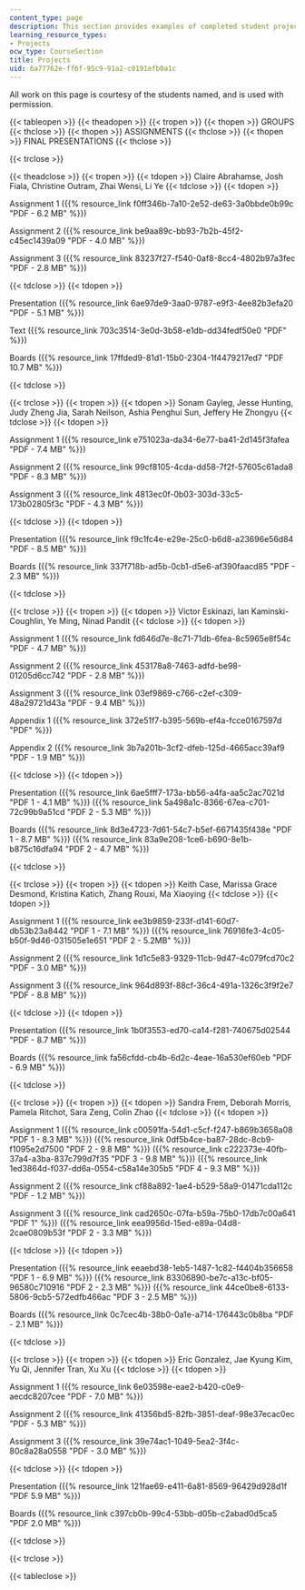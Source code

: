 ```yaml
---
content_type: page
description: This section provides examples of completed student projects.
learning_resource_types:
- Projects
ocw_type: CourseSection
title: Projects
uid: 6a77762e-ff6f-95c9-91a2-c0191efb0a1c
---
```


All work on this page is courtesy of the students named, and is used with permission.

{{< tableopen >}}
{{< theadopen >}}
{{< tropen >}}
{{< thopen >}}
GROUPS
{{< thclose >}}
{{< thopen >}}
ASSIGNMENTS
{{< thclose >}}
{{< thopen >}}
FINAL PRESENTATIONS
{{< thclose >}}

{{< trclose >}}

{{< theadclose >}}
{{< tropen >}}
{{< tdopen >}}
Claire Abrahamse, Josh Fiala, Christine Outram, Zhai Wensi, Li Ye
{{< tdclose >}}
{{< tdopen >}}


Assignment 1 ({{% resource_link f0ff346b-7a10-2e52-de63-3a0bbde0b99c "PDF - 6.2 MB" %}})

Assignment 2 ({{% resource_link be9aa89c-bb93-7b2b-45f2-c45ec1439a09 "PDF - 4.0 MB" %}})

Assignment 3 ({{% resource_link 83237f27-f540-0af8-8cc4-4802b97a3fec "PDF - 2.8 MB" %}})


{{< tdclose >}}
{{< tdopen >}}


Presentation ({{% resource_link 6ae97de9-3aa0-9787-e9f3-4ee82b3efa20 "PDF - 5.1 MB" %}})

Text ({{% resource_link 703c3514-3e0d-3b58-e1db-dd34fedf50e0 "PDF" %}})

Boards ({{% resource_link 17ffded9-81d1-15b0-2304-1f4479217ed7 "PDF 10.7 MB" %}})


{{< tdclose >}}

{{< trclose >}}
{{< tropen >}}
{{< tdopen >}}
Sonam Gayleg, Jesse Hunting, Judy Zheng Jia, Sarah Neilson, Ashia Penghui Sun, Jeffery He Zhongyu
{{< tdclose >}}
{{< tdopen >}}


Assignment 1 ({{% resource_link e751023a-da34-6e77-ba41-2d145f3fafea "PDF - 7.4 MB" %}})

Assignment 2 ({{% resource_link 99cf8105-4cda-dd58-7f2f-57605c61ada8 "PDF - 8.3 MB" %}})

Assignment 3 ({{% resource_link 4813ec0f-0b03-303d-33c5-173b02805f3c "PDF - 4.3 MB" %}})


{{< tdclose >}}
{{< tdopen >}}


Presentation ({{% resource_link f9c1fc4e-e29e-25c0-b6d8-a23696e56d84 "PDF - 8.5 MB" %}})

Boards ({{% resource_link 337f718b-ad5b-0cb1-d5e6-af390faacd85 "PDF - 2.3 MB" %}})


{{< tdclose >}}

{{< trclose >}}
{{< tropen >}}
{{< tdopen >}}
Victor Eskinazi, Ian Kaminski-Coughlin, Ye Ming, Ninad Pandit
{{< tdclose >}}
{{< tdopen >}}


Assignment 1 ({{% resource_link fd646d7e-8c71-71db-6fea-8c5965e8f54c "PDF - 4.7 MB" %}})

Assignment 2 ({{% resource_link 453178a8-7463-adfd-be98-01205d6cc742 "PDF - 2.8 MB" %}})

Assignment 3 ({{% resource_link 03ef9869-c766-c2ef-c309-48a29721d43a "PDF - 9.4 MB" %}})

Appendix 1 ({{% resource_link 372e51f7-b395-569b-ef4a-fcce0167597d "PDF" %}})

Appendix 2 ({{% resource_link 3b7a201b-3cf2-dfeb-125d-4665acc39af9 "PDF - 1.9 MB" %}})


{{< tdclose >}}
{{< tdopen >}}


Presentation ({{% resource_link 6ae5fff7-173a-bb56-a4fa-aa5c2ac7021d "PDF 1 - 4.1 MB" %}}) ({{% resource_link 5a498a1c-8366-67ea-c701-72c99b9a51cd "PDF 2 - 5.3 MB" %}})

Boards ({{% resource_link 8d3e4723-7d61-54c7-b5ef-6671435f438e "PDF 1 - 8.7 MB" %}}) ({{% resource_link 83a9e208-1ce6-b690-8e1b-b875c16dfa94 "PDF 2 - 4.7 MB" %}})


{{< tdclose >}}

{{< trclose >}}
{{< tropen >}}
{{< tdopen >}}
Keith Case, Marissa Grace Desmond, Kristina Katich, Zhang Rouxi, Ma Xiaoying
{{< tdclose >}}
{{< tdopen >}}


Assignment 1 ({{% resource_link ee3b9859-233f-d141-60d7-db53b23a8442 "PDF 1 - 7.1 MB" %}}) ({{% resource_link 76916fe3-4c05-b50f-9d46-031505e1e651 "PDF 2 - 5.2MB" %}})

Assignment 2 ({{% resource_link 1d1c5e83-9329-11cb-9d47-4c079fcd70c2 "PDF - 3.0 MB" %}})

Assignment 3 ({{% resource_link 964d893f-88cf-36c4-491a-1326c3f9f2e7 "PDF - 8.8 MB" %}})


{{< tdclose >}}
{{< tdopen >}}


Presentation ({{% resource_link 1b0f3553-ed70-ca14-f281-740675d02544 "PDF - 8.7 MB" %}})

Boards ({{% resource_link fa56cfdd-cb4b-6d2c-4eae-16a530ef60eb "PDF - 6.9 MB" %}})


{{< tdclose >}}

{{< trclose >}}
{{< tropen >}}
{{< tdopen >}}
Sandra Frem, Deborah Morris, Pamela Ritchot, Sara Zeng, Colin Zhao
{{< tdclose >}}
{{< tdopen >}}


Assignment 1 ({{% resource_link c00591fa-54d1-c5cf-f247-b869b3658a08 "PDF 1 - 8.3 MB" %}}) ({{% resource_link 0df5b4ce-ba87-28dc-8cb9-f1095e2d7500 "PDF 2 - 9.8 MB" %}}) ({{% resource_link c222373e-40fb-37a4-a3ba-837c799d7f35 "PDF 3 - 9.8 MB" %}}) ({{% resource_link 1ed3864d-f037-dd6a-0554-c58a14e305b5 "PDF 4 - 9.3 MB" %}})

Assignment 2 ({{% resource_link cf88a892-1ae4-b529-58a9-01471cda112c "PDF - 1.2 MB" %}})

Assignment 3 ({{% resource_link cad2650c-07fa-b59a-75b0-17db7c00a641 "PDF 1" %}}) ({{% resource_link eea9956d-15ed-e89a-04d8-2cae0809b53f "PDF 2 - 3.3 MB" %}})


{{< tdclose >}}
{{< tdopen >}}


Presentation ({{% resource_link eeaebd38-1eb5-1487-1c82-f4404b356658 "PDF 1 - 6.9 MB" %}}) ({{% resource_link 83306890-be7c-a13c-bf05-96580c710916 "PDF 2 - 2.3 MB" %}}) ({{% resource_link 44ce0be8-6133-5806-9cb5-572edfb466ac "PDF 3 - 2.5 MB" %}})

Boards ({{% resource_link 0c7cec4b-38b0-0a1e-a714-176443c0b8ba "PDF - 2.1 MB" %}})


{{< tdclose >}}

{{< trclose >}}
{{< tropen >}}
{{< tdopen >}}
Eric Gonzalez, Jae Kyung Kim, Yu Qi, Jennifer Tran, Xu Xu
{{< tdclose >}}
{{< tdopen >}}


Assignment 1 ({{% resource_link 6e03598e-eae2-b420-c0e9-aecdc8207cee "PDF - 7.0 MB" %}})

Assignment 2 ({{% resource_link 41356bd5-82fb-3851-deaf-98e37ecac0ec "PDF - 5.3 MB" %}})

Assignment 3 ({{% resource_link 39e74ac1-1049-5ea2-3f4c-80c8a28a0558 "PDF - 3.0 MB" %}})


{{< tdclose >}}
{{< tdopen >}}


Presentation ({{% resource_link 121fae69-e411-6a81-8569-96429d928d1f "PDF 5.9 MB" %}})

Boards ({{% resource_link c397cb0b-99c4-53bb-d05b-c2abad0d5ca5 "PDF 2.0 MB" %}})


{{< tdclose >}}

{{< trclose >}}

{{< tableclose >}}